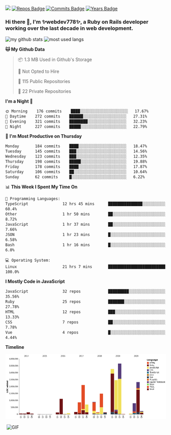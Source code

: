 ![](https://visitor-badge.glitch.me/badge?page_id=webdev778.webdev778)
[![Repos Badge](https://badges.pufler.dev/repos/webdev778)](https://badges.pufler.dev)
[![Commits Badge](https://badges.pufler.dev/commits/monthly/webdev778)](https://badges.pufler.dev)
[![Years Badge](https://badges.pufler.dev/years/webdev778)](https://badges.pufler.dev)
### Hi there 👋, I'm ✨webdev778✨, a Ruby on Rails developer working over the last decade in web development.


![my github stats](https://github-readme-stats.vercel.app/api?username=webdev778&show_icons=true&theme=tokyonight&line_height=27)
![most used langs](https://github-readme-stats.vercel.app/api/top-langs/?username=webdev778&hide=css,html&theme=tokyonight)

<!--START_SECTION:waka-->
**🐱 My Github Data** 

> 📦 1.3 MB Used in Github's Storage 
 > 
> 🚫 Not Opted to Hire
 > 
> 📜 115 Public Repositories
 > 
> 🔑 22 Private Repositories 

**I'm a Night 🦉** 

```text
🌞 Morning    176 commits    ████░░░░░░░░░░░░░░░░░░░░░   17.67% 
🌆 Daytime    272 commits    ██████░░░░░░░░░░░░░░░░░░░   27.31% 
🌃 Evening    321 commits    ████████░░░░░░░░░░░░░░░░░   32.23% 
🌙 Night      227 commits    █████░░░░░░░░░░░░░░░░░░░░   22.79%

```
📅 **I'm Most Productive on Thursday** 

```text
Monday       184 commits    ████░░░░░░░░░░░░░░░░░░░░░   18.47% 
Tuesday      145 commits    ███░░░░░░░░░░░░░░░░░░░░░░   14.56% 
Wednesday    123 commits    ███░░░░░░░░░░░░░░░░░░░░░░   12.35% 
Thursday     198 commits    █████░░░░░░░░░░░░░░░░░░░░   19.88% 
Friday       178 commits    ████░░░░░░░░░░░░░░░░░░░░░   17.87% 
Saturday     106 commits    ██░░░░░░░░░░░░░░░░░░░░░░░   10.64% 
Sunday       62 commits     █░░░░░░░░░░░░░░░░░░░░░░░░   6.22%

```


📊 **This Week I Spent My Time On** 

```text
💬 Programming Languages: 
TypeScript               12 hrs 45 mins      ███████████████░░░░░░░░░░   60.4% 
Other                    1 hr 50 mins        ██░░░░░░░░░░░░░░░░░░░░░░░   8.72% 
JavaScript               1 hr 37 mins        ██░░░░░░░░░░░░░░░░░░░░░░░   7.66% 
JSON                     1 hr 23 mins        █░░░░░░░░░░░░░░░░░░░░░░░░   6.58% 
Bash                     1 hr 16 mins        █░░░░░░░░░░░░░░░░░░░░░░░░   6.0%

💻 Operating System: 
Linux                    21 hrs 7 mins       █████████████████████████   100.0%

```

**I Mostly Code in JavaScript** 

```text
JavaScript               32 repos            █████████░░░░░░░░░░░░░░░░   35.56% 
Ruby                     25 repos            ███████░░░░░░░░░░░░░░░░░░   27.78% 
HTML                     12 repos            ███░░░░░░░░░░░░░░░░░░░░░░   13.33% 
CSS                      7 repos             ██░░░░░░░░░░░░░░░░░░░░░░░   7.78% 
Vue                      4 repos             █░░░░░░░░░░░░░░░░░░░░░░░░   4.44%

```


**Timeline**

![Chart not found](https://raw.githubusercontent.com/webdev778/webdev778/master/charts/bar_graph.png) 


<!--END_SECTION:waka-->

<img align="right" alt="GIF" src="https://github.com/webdev778/webdev778/blob/main/code.gif?raw=true" width="500" height="320" />

<!--
**webdev778/webdev778** is a ✨ _special_ ✨ repository because its `README.md` (this file) appears on your GitHub profile.

Here are some ideas to get you started:

- 🔭 I’m currently working on ...
- 🌱 I’m currently learning ...
- 👯 I’m looking to collaborate on ...
- 🤔 I’m looking for help with ...
- 💬 Ask me about ...
- 📫 How to reach me: ...
- 😄 Pronouns: ...
- ⚡ Fun fact: ...
-->
